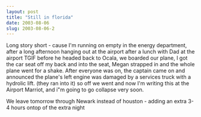 ```yaml
---
layout: post
title: "Still in florida"
date: 2003-08-06
slug: 2003-08-06-2
---
```


Long story short - cause I&apos;m running on empty in the energy department, after a long afternoon hanging out at the airport after a lunch with Dad at the airport TGIF before he headed back to Ocala, we boarded our plane, I got the car seat off my back and into the seat, Megan strapped in and the whole plane went for a shake.  After everyone was on, the captain came on and announced the plane&apos;s left engine was damaged by a services truck with a hydrolic lift.  (they ran into it) so off we went and now I&apos;m writing this at the Airport Marriot, and i&quot;m going to go collapse very soon.

We leave tomorrow through Newark instead of houston - adding an extra 3-4 hours ontop of the extra night
